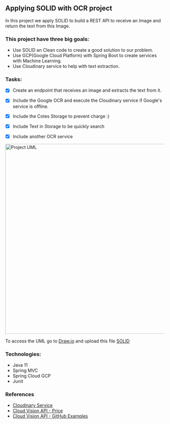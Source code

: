 ## Applying SOLID with OCR project

In this project we apply SOLID to build a REST API to receive an Image and return the text from this Image.

### This project have three big goals:

* Use SOLID an Clean code to create a good solution to our problem.
* Use GCP(Google Cloud Platform) with Spring Boot to create services with Machine Learning.
* Use Cloudinary service to help with text extraction.

### Tasks:
 
- [x] Create an endpoint that receives an image and extracts the text from it.
- [x] Include the Google OCR and execute the Cloudinary service if Google's service is offline.
- [x] Include the Cotes Storage to prevent charge :)
- [x] Include Text in Storage to be quickly search
- [x] Include another OCR service


<img width="600" src="../images/9_DIP.png?raw=true" alt='Project UML'>

To access the UML go to [Draw.io](https://www.draw.io/) and upload this file [SOLID](../images/SOLID.drawio)

### Technologies:

* Java 11
* Spring MVC
* Spring Cloud GCP
* Junit

### References 

* [Cloudinary Service](https://cloudinary.com/invites/lpov9zyyucivvxsnalc5/tax5t3eafznxwitsghjy?t=default)
* [Cloud Vision API - Price](https://cloud.google.com/vision/pricing#prices)
* [Cloud Vision API - GitHub Examples](https://github.com/googleapis/java-vision/)
